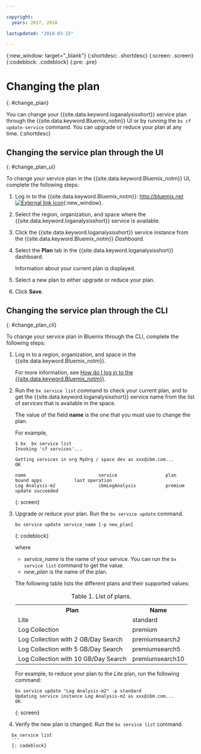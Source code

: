 ```yaml
---

copyright:
  years: 2017, 2018

lastupdated: "2018-03-15"

---
```



{:new_window: target="_blank"}
{:shortdesc: .shortdesc}
{:screen: .screen}
{:codeblock: .codeblock}
{:pre: .pre}


# Changing the plan
{: #change_plan}

You can change your {{site.data.keyword.loganalysisshort}} service plan through the {{site.data.keyword.Bluemix_notm}} UI or by running the `bx cf update-service` command. You can upgrade or reduce your plan at any time.
{:shortdesc}

## Changing the service plan through the UI
{: #change_plan_ui}

To change your service plan in the {{site.data.keyword.Bluemix_notm}} UI, complete the following steps:

1. Log in to the {{site.data.keyword.Bluemix_notm}}: [http://bluemix.net ![External link icon](../../../icons/launch-glyph.svg "External link icon")](http://bluemix.net){:new_window}. 

2. Select the region, organization, and space where the {{site.data.keyword.loganalysisshort}} service is available.  

3. Click the {{site.data.keyword.loganalysisshort}} service instance from the {{site.data.keyword.Bluemix_notm}} *Dashboard*. 
    
4. Select the **Plan** tab in the {{site.data.keyword.loganalysisshort}} dashboard.

    Information about your current plan is displayed.
	
5. Select a new plan to either upgrade or reduce your plan. 

6. Click **Save**.




## Changing the service plan through the CLI
{: #change_plan_cli}

To change your service plan in Bluemix through the CLI, complete the following steps:

1. Log in to a region, organization, and space in the {{site.data.keyword.Bluemix_notm}}. 

    For more information, see [How do I log in to the {{site.data.keyword.Bluemix_notm}}](/docs/services/CloudLogAnalysis/qa/cli_qa.html#login).
	
2. Run the `bx service list` command to check your current plan, and to get the {{site.data.keyword.loganalysisshort}} service name from the list of services that is available in the space. 

    The value of the field **name** is the one that you must use to change the plan. 

    For example,
	
	```
	$ bx  bx service list
    Invoking 'cf services'...

    Getting services in org MyOrg / space dev as xxx@ibm.com...
    OK

    name                           service                  plan             bound apps            last operation
    Log Analysis-m2                ibmLogAnalysis           premium                                update succeeded
    ```
	{: screen}
    
3. Upgrade or reduce your plan. Run the `bx service update` command.
    
	```
	bx service update service_name [-p new_plan]
	```
	{: codeblock}
	
	where 
	
	* *service_name* is the name of your service. You can run the `bx service list` command to get the value.
	* *new_plan* is the name of the plan.
	
	The following table lists the different plans and their supported values:
	
	<table>
	  <caption>Table 1. List of plans.</caption>
	  <tr>
	    <th>Plan</th>
	    <th>Name</th>
	  </tr>
	  <tr>
	    <td>Lite</td>
	    <td>standard</td>
	  </tr>
	  <tr>
	    <td>Log Collection</td>
	    <td>premium</td>
	  </tr>
	  <tr>
	    <td>Log Collection with 2 GB/Day Search</td>
	    <td>premiumsearch2</td>
	  </tr>
	  <tr>
	    <td>Log Collection with 5 GB/Day Search</td>
	    <td>premiumsearch5</td>
	  </tr>
	  <tr>
	    <td>Log Collection with 10 GB/Day Search</td>
	    <td>premiumsearch10</td>
	  </tr>
	</table>
	
	For example, to reduce your plan to the *Lite* plan, run the following command:
	
	```
	bx service update "Log Analysis-m2" -p standard
    Updating service instance Log Analysis-m2 as xxx@ibm.com...
    OK
	```
	{: screen}

4. Verify the new plan is changed. Run the `bx service list` command.

  ```
	bx service list
	```
	{: codeblock}





